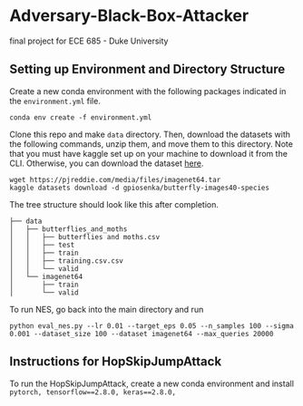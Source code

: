 # Adversary-Black-Box-Attacker
final project for ECE 685 - Duke University


## Setting up Environment and Directory Structure 

Create a new conda environment with the following packages indicated in the `environment.yml` file. 
```
conda env create -f environment.yml 
```
Clone this repo and make `data` directory. Then, download the datasets with the following commands, unzip them, and move them to this directory. Note that you must have kaggle set up on your machine to download it from the CLI. Otherwise, you can download the dataset [here](https://www.kaggle.com/datasets/gpiosenka/butterfly-images40-species?rvi=1). 
```
wget https://pjreddie.com/media/files/imagenet64.tar
kaggle datasets download -d gpiosenka/butterfly-images40-species
```
The tree structure should look like this after completion. 
```
├── data
│   ├── butterflies_and_moths
│   │   ├── butterflies and moths.csv
│   │   ├── test
│   │   ├── train
│   │   ├── training.csv.csv
│   │   └── valid
│   └── imagenet64
│       ├── train
│       └── valid
```
To run NES, go back into the main directory and run 
```
python eval_nes.py --lr 0.01 --target_eps 0.05 --n_samples 100 --sigma 0.001 --dataset_size 100 --dataset imagenet64 --max_queries 20000
```

## Instructions for HopSkipJumpAttack

To run the HopSkipJumpAttack, create a new conda environment and install `pytorch, tensorflow==2.8.0, keras==2.8.0, `